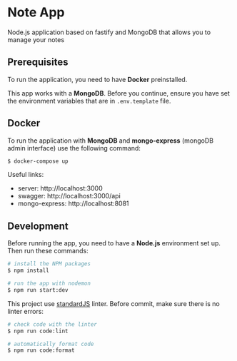 # Note App

Node.js application based on fastify and MongoDB that allows you to manage your notes

## Prerequisites

To run the application, you need to have **Docker** preinstalled.

This app works with a **MongoDB**. Before you continue, ensure you have set the environment variables that are in `.env.template` file.

## Docker

To run the application with **MongoDB** and **mongo-express** (mongoDB admin interface) use the following command:

```sh
$ docker-compose up
```

Useful links:

- server: http://localhost:3000
- swagger: http://localhost:3000/api
- mongo-express: http://localhost:8081

## Development

Before running the app, you need to have a **Node.js** environment set up. Then run these commands:

```sh
# install the NPM packages
$ npm install

# run the app with nodemon
$ npm run start:dev
```

This project use [standardJS](https://standardjs.com/) linter. Before commit, make sure there is no linter errors:

```sh
# check code with the linter
$ npm run code:lint

# automatically format code
$ npm run code:format
```
